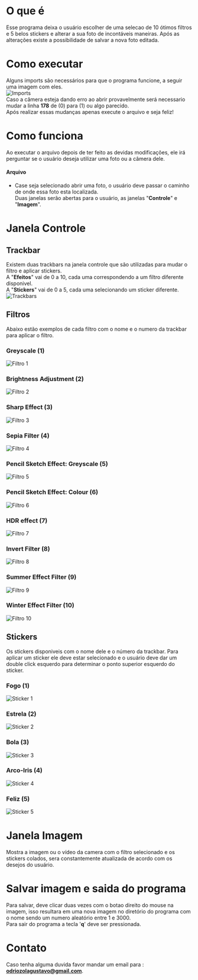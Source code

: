 # O que é
Esse programa deixa o usuário escolher de uma selecao de 10 ótimos filtros e 5 belos stickers e alterar a sua foto de incontáveis maneiras. Após as alterações existe a possibilidade de salvar a nova foto editada.
# Como executar
Alguns imports são necessários para que o programa funcione, a seguir uma imagem com eles.\
![Imports](imagens%20md/imports.png)\
Caso a câmera esteja dando erro ao abrir provavelmente será necessario mudar a linha **178** de (0) para (1) ou algo parecido.\
Após realizar essas mudanças apenas execute o arquivo e seja feliz!

# Como funciona
Ao executar o arquivo depois de ter feito as devidas modificações, ele irá perguntar se o usuário deseja utilizar uma foto ou a câmera dele.
#### Arquivo
- Case seja selecionado abrir uma foto, o usuário deve passar o caminho de onde essa foto esta localizada.\
Duas janelas serão abertas para o usuário, as janelas "**Controle**" e "**Imagem**".

# Janela Controle 
## Trackbar 
Existem duas trackbars na janela controle que são utilizadas para mudar o filtro e aplicar stickers.\
A "**Efeitos**" vai de 0 a 10, cada uma correspondendo a um filtro diferente disponivel.\
A "**Stickers**" vai de 0 a 5, cada uma selecionando um sticker diferente.
![Trackbars](imagens%20md/trackbar_imagem.png)
## Filtros
Abaixo estão exemplos de cada filtro com o nome e o numero da trackbar para aplicar o filtro.
### Greyscale (1)
![Filtro 1](imagens%20md/filtro%201.png)
### Brightness Adjustment (2)
![Filtro 2](imagens%20md/filtro%202.png)
### Sharp Effect (3)
![Filtro 3](imagens%20md/filtro%203.png)
### Sepia Filter (4)
![Filtro 4](imagens%20md/filtro%204.png)
### Pencil Sketch Effect: Greyscale (5)
![Filtro 5](imagens%20md/filtro%205.png)
### Pencil Sketch Effect: Colour (6)
![Filtro 6](imagens%20md/filtro%206.png)
### HDR effect (7)
![Filtro 7](imagens%20md/filtro%207.png)
### Invert Filter (8)
![Filtro 8](imagens%20md/filtro%208.png)
### Summer Effect Filter (9)
![Filtro 9](imagens%20md/filtro%209.png)
### Winter Effect Filter (10)
![Filtro 10](imagens%20md/filtro%2010.png)

## Stickers
Os stickers disponiveis com o nome dele e o número da trackbar. Para aplicar um sticker ele deve estar selecionado e o usuário deve dar um double click esquerdo para determinar o ponto superior esquerdo do sticker.
### Fogo (1)
![Sticker 1](stickers/fogo.png)
### Estrela (2)
![Sticker 2](stickers/estrela.png)
### Bola (3)
![Sticker 3](stickers/bola.png)
### Arco-Iris (4)
![Sticker 4](stickers/arco-iris.png)
### Feliz (5)
![Sticker 5](stickers/feliz.png)

# Janela Imagem
Mostra a imagem ou o vídeo da camera com o filtro selecionado e os stickers colados, sera constantemente atualizada de acordo com os desejos do usuário.

# Salvar imagem e saida do programa
Para salvar, deve clicar duas vezes com o botao direito do mouse na imagem, isso resultara em uma nova imagem no diretório do programa com o nome sendo um numero aleatório entre 1 e 3000.\
Para sair do programa a tecla '**q**' deve ser pressionada.

# Contato
Caso tenha alguma duvida favor mandar um email para : **odriozolagustavo@gmail.com**.
